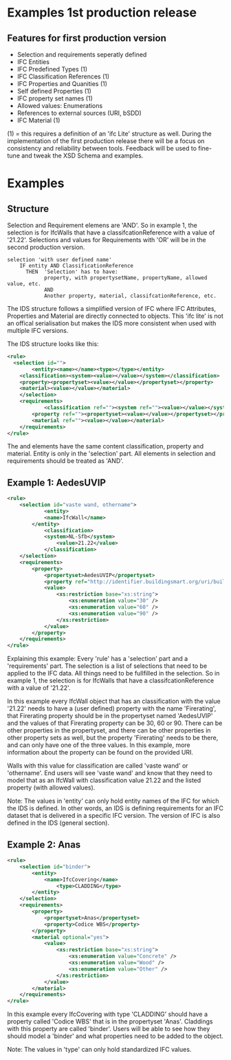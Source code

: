 
# Examples 1st production release


## Features for first production version
 
 * Selection and requirements seperatly defined
 * IFC Entities
 * IFC Predefined Types (1)
 * IFC Classification References (1)
 * IFC Properties and Quanities (1)
 * Self defined Properties (1)
 * IFC property set names (1)
 * Allowed values: Enumerations
 * References to external sources (URI, bSDD)
 * IFC Material (1)
 
(1) = this requires a definition of an 'ifc Lite' structure as well. 
During the implementation of the first production release there will be a focus on consistency and reliability between tools. 
Feedback will be used to fine-tune and tweak the XSD Schema and examples. 
 
# Examples
 
## Structure
 
Selection and Requirement elemens are 'AND'. 
So in example 1, the selection is for IfcWalls that have a classifcationReference with a value of '21.22'. 
Selections and values for Requirements with 'OR' will be in the second production version. 

```
selection 'with user defined name'
    IF entity AND ClassificationReference
      THEN  'Selection' has to have:
	        property, with propertysetName, propertyName, allowed value, etc.
			AND
			Another property, material, classifcationReference, etc.
```

The IDS structure follows a simplified version of IFC where IFC Attributes, Properties and Material are directly connected to objects.
This 'ifc lite' is not an offical serialisation but makes the IDS more consistent when used with multiple IFC versions. 
 
The IDS structure looks like this: 
```xml
<rule>
  <selection id="">
        <entity><name></name><type></type></entity>
	<classification><system><value></value></system></classification>
	<property><propertyset><value></value></propertyset></property>
	<material><value></value></material>
    </selection>
    <requirements>
	        <classification ref=""><system ref=""><value></value></system></classification>
		<property ref=""><propertyset><value></value></propertyset></property>
		<material ref=""><value></value></material>
    </requirements>
</rule>
```

The <selection> and <requirements> elements have the same content classification, property and material. Entity is only in the 'selection' part.
All elements in selection and requirements should be treated as 'AND'. 


## Example 1: AedesUVIP

```xml
<rule>
	<selection id="vaste wand, othername">
        	<entity>
			<name>IfcWall</name>
		</entity>
	        <classification>
			<system>NL-Sfb</system>
	        	<value>21.22</value>
	        </classification>
	</selection>
	<requirements>
		<property>
			<propertyset>AedesUVIP</propertyset>
			<property ref="http://identifier.buildingsmart.org/uri/buildingsmart/ifc-4.3/prop/FireRating">Firerating</property>
			<value>
				<xs:restriction base="xs:string">
					<xs:enumeration value="30" />
					<xs:enumeration value="60" />
					<xs:enumeration value="90" />
				</xs:restriction>
			</value>
		</property>
	</requirements>
</rule>
```

Explaining this example:
Every 'rule' has a 'selection' part and a 'requirements' part. 
The selection is a list of selections that need to be applied to the IFC data. 
All things need to be fullfilled in the selection. So in example 1, the selection is for IfcWalls that have a classifcationReference with a value of '21.22'. 
 
In this example every IfcWall object that has an classification with the value '21.22' needs to have a (user defined) property with the name 'Firerating', that Firerating property should be in the propertyset named 'AedesUVIP' and the values of that Firerating property can be 30, 60 or 90.
There can be other properties in the propertyset, and there can be other properties in other property sets as well, but the property 'Firerating' needs to be there, and can only have one of the three values. 
In this example, more information about the property can be found on the provided URI. 

Walls with this value for classification are called 'vaste wand' or 'othername'. End users will see 'vaste wand' and know that they need to model that as an IfcWall with classification value 21.22 and the listed property (with allowed values).

Note: The values in 'entity' can only hold entity names of the IFC for which the IDS is defined. 
In other words, an IDS is defining requirements for an IFC dataset that is delivered in a specific IFC version. The version of IFC is also defined in the IDS (general section).

## Example 2: Anas

```xml
<rule>
	<selection id="binder">
		<entity>
			<name>IfcCovering</name>
	        	<type>CLADDING</type>
		</entity>
	</selection>
	<requirements>
		<property>
			<propertyset>Anas</propertyset>
			<property>Codice WBS</property>
		</property>
		<material optional="yes">
			<value>
				<xs:restriction base="xs:string">
					<xs:enumeration value="Concrete" />
					<xs:enumeration value="Wood" />
					<xs:enumeration value="Other" />
				</xs:restriction>
			</value>
		</material>
	</requirements>
</rule>
```

In this example every IfcCovering with type 'CLADDING' should have a property called 'Codice WBS' that is in the propertyset 'Anas'.
Claddings with this property are called 'binder'. Users will be able to see how they should model a 'binder' and what properties need to be added to the object. 

Note: The values in 'type' can only hold standardized IFC values.


